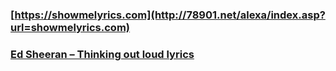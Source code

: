 ### [https://showmelyrics.com](http://78901.net/alexa/index.asp?url=showmelyrics.com)
### [Ed Sheeran – Thinking out loud lyrics](https://260store.com/__media__/js/netsoltrademark.php?d=showmelyrics.com/lyrics/ed-sheeran-thinking-out-loud)

